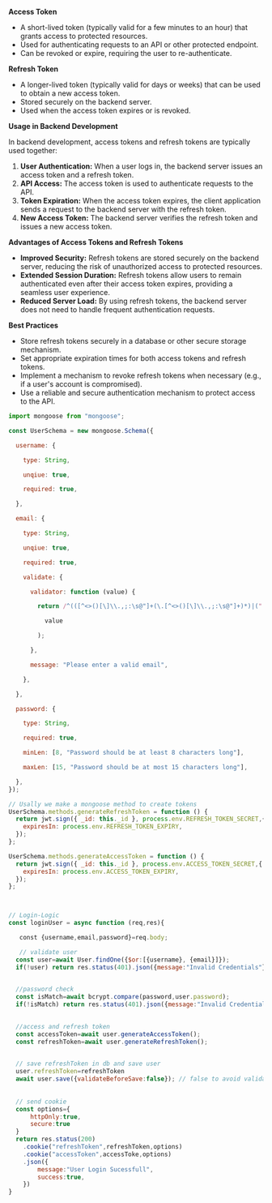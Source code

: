 
**Access Token**

* A short-lived token (typically valid for a few minutes to an hour) that grants access to protected resources.
* Used for authenticating requests to an API or other protected endpoint.
* Can be revoked or expire, requiring the user to re-authenticate.

**Refresh Token**

* A longer-lived token (typically valid for days or weeks) that can be used to obtain a new access token.
* Stored securely on the backend server.
* Used when the access token expires or is revoked.

**Usage in Backend Development**

In backend development, access tokens and refresh tokens are typically used together:

1. **User Authentication:** When a user logs in, the backend server issues an access token and a refresh token.
2. **API Access:** The access token is used to authenticate requests to the API.
3. **Token Expiration:** When the access token expires, the client application sends a request to the backend server with the refresh token.
4. **New Access Token:** The backend server verifies the refresh token and issues a new access token.

**Advantages of Access Tokens and Refresh Tokens**

* **Improved Security:** Refresh tokens are stored securely on the backend server, reducing the risk of unauthorized access to protected resources.
* **Extended Session Duration:** Refresh tokens allow users to remain authenticated even after their access token expires, providing a seamless user experience.
* **Reduced Server Load:** By using refresh tokens, the backend server does not need to handle frequent authentication requests.

**Best Practices**

* Store refresh tokens securely in a database or other secure storage mechanism.
* Set appropriate expiration times for both access tokens and refresh tokens.
* Implement a mechanism to revoke refresh tokens when necessary (e.g., if a user's account is compromised).
* Use a reliable and secure authentication mechanism to protect access to the API.

```js
import mongoose from "mongoose";

const UserSchema = new mongoose.Schema({

  username: {

    type: String,

    unqiue: true,

    required: true,

  },

  email: {

    type: String,

    unqiue: true,

    required: true,

    validate: {

      validator: function (value) {

        return /^(([^<>()[\]\\.,;:\s@"]+(\.[^<>()[\]\\.,;:\s@"]+)*)|(".+"))@((\[[0-9]{1,3}\.[0-9]{1,3}\.[0-9]{1,3}\.[0-9]{1,3}\])|(([a-zA-Z\-0-9]+\.)+[a-zA-Z]{2,}))$/.test(

          value

        );

      },

      message: "Please enter a valid email",

    },

  },

  password: {

    type: String,

    required: true,

    minLen: [8, "Password should be at least 8 characters long"],

    maxLen: [15, "Password should be at most 15 characters long"],

  },
});

// Usally we make a mongoose method to create tokens
UserSchema.methods.generateRefreshToken = function () {
  return jwt.sign({ _id: this._id }, process.env.REFRESH_TOKEN_SECRET,{
    expiresIn: process.env.REFRESH_TOKEN_EXPIRY,
  });
};

UserSchema.methods.generateAccessToken = function () {
  return jwt.sign({ _id: this._id }, process.env.ACCESS_TOKEN_SECRET,{
    expiresIn: process.env.ACCESS_TOKEN_EXPIRY,
  });
};



// Login-Logic
const loginUser = async function (req,res){

   const {username,email,password}=req.body;

   // validate user
  const user=await User.findOne({$or:[{username}, {email}]});
  if(!user) return res.status(401).json({message:"Invalid Credentials"});

  
  //password check
  const isMatch=await bcrypt.compare(password,user.password);
  if(!isMatch) return res.status(401).json({message:"Invalid Credentials"});

   
  //access and refresh token
  const accessToken=await user.generateAccessToken();
  const refreshToken=await user.generateRefreshToken();

  
  // save refreshToken in db and save user
  user.refreshToken=refreshToken
  await user.save({validateBeforeSave:false}); // false to avoid validation of required fields like password
  
  
  // send cookie
  const options={
	  httpOnly:true,
	  secure:true
  }
  return res.status(200)
	.cookie("refreshToken",refreshToken,options)
	.cookie("accessToken",accessToke,options)
	.json({
		message:"User Login Sucessfull",
		success:true,
	})
}

```